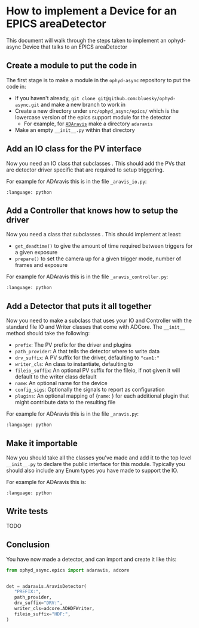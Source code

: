 # How to implement a Device for an EPICS areaDetector

This document will walk through the steps taken to implement an ophyd-async Device that talks to an EPICS areaDetector

## Create a module to put the code in

The first stage is to make a module in the `ophyd-async` repository to put the code in:

- If you haven't already, `git clone git@github.com:bluesky/ophyd-async.git` and make a new branch to work in
- Create a new directory under `src/ophyd_async/epics/` which is the lowercase version of the epics support module for the detector
  - For example, for [`ADAravis`](https://github.com/areaDetector/ADAravis) make a directory `adaravis`
- Make an empty `__init__.py` within that directory

## Add an IO class for the PV interface

Now you need an IO class that subclasses [](#adcore.ADBaseIO). This should add the PVs that are detector driver specific that are required to setup triggering. 

For example for ADAravis this is in the file `_aravis_io.py`:
```{literalinclude} ../../src/ophyd_async/epics/adaravis/_aravis_io.py
:language: python
```

## Add a Controller that knows how to setup the driver

Now you need a class that subclasses [](#adcore.ADBaseController). This should implement at least:
- `get_deadtime()` to give the amount of time required between triggers for a given exposure
- `prepare()` to set the camera up for a given trigger mode, number of frames and exposure 

For example for ADAravis this is in the file `_aravis_controller.py`:
```{literalinclude} ../../src/ophyd_async/epics/adaravis/_aravis_controller.py
:language: python
```

## Add a Detector that puts it all together

Now you need to make a [](#StandardDetector) subclass that uses your IO and Controller with the standard file IO and Writer classes that come with ADCore. The `__init__` method should take the following:
- `prefix`: The PV prefix for the driver and plugins
- `path_provider`: A [](#PathProvider) that tells the detector where to write data
- `drv_suffix`: A PV suffix for the driver, defaulting to `"cam1:"`
- `writer_cls`: An [](#adcore.ADWriter) class to instantiate, defaulting to [](#adcore.ADHDFWriter)
- `fileio_suffix`: An optional PV suffix for the fileio, if not given it will default to the writer class default
- `name`: An optional name for the device
- `config_sigs`: Optionally the signals to report as configuration
- `plugins`: An optional mapping of {`name`: [](#adcore.NDPluginBase)} for each additional plugin that might contribute data to the resulting file

For example for ADAravis this is in the file `_aravis.py`:
```{literalinclude} ../../src/ophyd_async/epics/adaravis/_aravis.py
:language: python
```

## Make it importable

Now you should take all the classes you've made and add it to the top level `__init__.py` to declare the public interface for this module. Typically you should also include any Enum types you have made to support the IO.

For example for ADAravis this is:
```{literalinclude} ../../src/ophyd_async/epics/adaravis/__init__.py
:language: python
```

## Write tests

TODO

## Conclusion

You have now made a detector, and can import and create it like this:

```python
from ophyd_async.epics import adaravis, adcore


det = adaravis.AravisDetector(
   "PREFIX:", 
   path_provider, 
   drv_suffix="DRV:", 
   writer_cls=adcore.ADHDFWriter, 
   fileio_suffix="HDF:",
)
```
